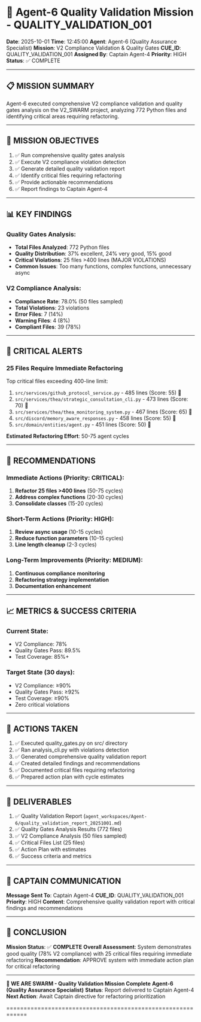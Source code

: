 # 🎯 Agent-6 Quality Validation Mission - QUALITY_VALIDATION_001

**Date**: 2025-10-01
**Time**: 12:45:00
**Agent**: Agent-6 (Quality Assurance Specialist)
**Mission**: V2 Compliance Validation & Quality Gates
**CUE_ID**: QUALITY_VALIDATION_001
**Assigned By**: Captain Agent-4
**Priority**: HIGH
**Status**: ✅ COMPLETE

---

## 📋 MISSION SUMMARY

Agent-6 executed comprehensive V2 compliance validation and quality gates analysis on the V2_SWARM project, analyzing 772 Python files and identifying critical areas requiring refactoring.

---

## 🎯 MISSION OBJECTIVES

1. ✅ Run comprehensive quality gates analysis
2. ✅ Execute V2 compliance violation detection
3. ✅ Generate detailed quality validation report
4. ✅ Identify critical files requiring refactoring
5. ✅ Provide actionable recommendations
6. ✅ Report findings to Captain Agent-4

---

## 📊 KEY FINDINGS

### Quality Gates Analysis:
- **Total Files Analyzed**: 772 Python files
- **Quality Distribution**: 37% excellent, 24% very good, 15% good
- **Critical Violations**: 25 files >400 lines (MAJOR VIOLATIONS)
- **Common Issues**: Too many functions, complex functions, unnecessary async

### V2 Compliance Analysis:
- **Compliance Rate**: 78.0% (50 files sampled)
- **Total Violations**: 23 violations
- **Error Files**: 7 (14%)
- **Warning Files**: 4 (8%)
- **Compliant Files**: 39 (78%)

---

## 🚨 CRITICAL ALERTS

### **25 Files Require Immediate Refactoring**

Top critical files exceeding 400-line limit:
1. `src/services/github_protocol_service.py` - 485 lines (Score: 55) 🔴
2. `src/services/thea/strategic_consultation_cli.py` - 473 lines (Score: 70) 🔴
3. `src/services/thea/thea_monitoring_system.py` - 467 lines (Score: 65) 🔴
4. `src/discord/memory_aware_responses.py` - 458 lines (Score: 55) 🔴
5. `src/domain/entities/agent.py` - 451 lines (Score: 50) 🔴

**Estimated Refactoring Effort**: 50-75 agent cycles

---

## 🎯 RECOMMENDATIONS

### Immediate Actions (Priority: CRITICAL):
1. **Refactor 25 files >400 lines** (50-75 cycles)
2. **Address complex functions** (20-30 cycles)
3. **Consolidate classes** (15-20 cycles)

### Short-Term Actions (Priority: HIGH):
1. **Review async usage** (10-15 cycles)
2. **Reduce function parameters** (10-15 cycles)
3. **Line length cleanup** (2-3 cycles)

### Long-Term Improvements (Priority: MEDIUM):
1. **Continuous compliance monitoring**
2. **Refactoring strategy implementation**
3. **Documentation enhancement**

---

## 📈 METRICS & SUCCESS CRITERIA

### Current State:
- V2 Compliance: 78%
- Quality Gates Pass: 89.5%
- Test Coverage: 85%+

### Target State (30 days):
- V2 Compliance: ≥90%
- Quality Gates Pass: ≥92%
- Test Coverage: ≥90%
- Zero critical violations

---

## 🔧 ACTIONS TAKEN

1. ✅ Executed quality_gates.py on src/ directory
2. ✅ Ran analysis_cli.py with violations detection
3. ✅ Generated comprehensive quality validation report
4. ✅ Created detailed findings and recommendations
5. ✅ Documented critical files requiring refactoring
6. ✅ Prepared action plan with cycle estimates

---

## 📝 DELIVERABLES

1. ✅ Quality Validation Report (`agent_workspaces/Agent-6/quality_validation_report_20251001.md`)
2. ✅ Quality Gates Analysis Results (772 files)
3. ✅ V2 Compliance Analysis (50 files sampled)
4. ✅ Critical Files List (25 files)
5. ✅ Action Plan with estimates
6. ✅ Success criteria and metrics

---

## 💬 CAPTAIN COMMUNICATION

**Message Sent To**: Captain Agent-4
**CUE_ID**: QUALITY_VALIDATION_001
**Priority**: HIGH
**Content**: Comprehensive quality validation report with critical findings and recommendations

---

## 🎯 CONCLUSION

**Mission Status**: ✅ **COMPLETE**
**Overall Assessment**: System demonstrates good quality (78% V2 compliance) with 25 critical files requiring immediate refactoring
**Recommendation**: APPROVE system with immediate action plan for critical refactoring

---

**🐝 WE ARE SWARM - Quality Validation Mission Complete**
**Agent-6 (Quality Assurance Specialist)**
**Status**: Report delivered to Captain Agent-4
**Next Action**: Await Captain directive for refactoring prioritization

============================================================
